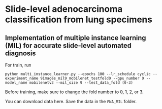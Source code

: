 # Slide-level adenocarcinoma classification from lung specimens
## Implementation of multiple instance learning (MIL) for accurate slide-level automated diagnosis
For train, run
```
python multi_instance_learner.py --epochs 100 --lr_schedule cyclic --experiment_name 9images_mil9_mobilenet_testfold0 --gpu_number 0 --model_name mobilenetv3 --mil_size 9 --test_data_fold (0-3)
```
Before training, make sure to change the fold number to 0, 1, 2, or 3.

You can download data here. Save the data in the `FNA_MIL` folder.
